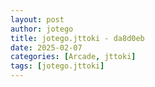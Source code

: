 ```yaml
---
layout: post
author: jotego
title: jotego.jttoki - da8d0eb
date: 2025-02-07
categories: [Arcade, jttoki]
tags: [jotego.jttoki]
---
```



